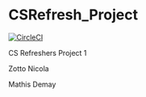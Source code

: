 # CSRefresh_Project

[![CircleCI](https://circleci.com/gh/nzotto/CSRefresh_Project/tree/master.svg?style=svg)](https://circleci.com/gh/nzotto/CSRefresh_Project/tree/master)

CS Refreshers Project 1

Zotto Nicola 

Mathis Demay
